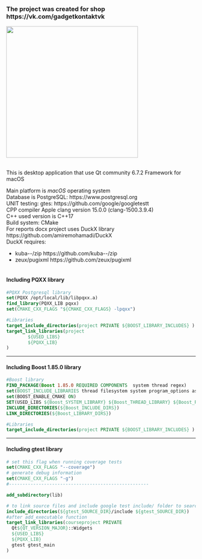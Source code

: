 <h3>The project was created for shop https://vk.com/gadgetkontaktvk</h3>
<img src="https://github.com/user-attachments/assets/c2a456a1-3fbf-4820-9fe0-89b7f6532044" width="350">
<br><br>

This is desktop application that use Qt community 6.7.2 Framework for macOS<br>
<div>Main platform is <i>macOS</i> operating system</div>
<div>Database is PostgreSQL: https://www.postgresql.org</div>
<div>UNIT testing: gtes: https://github.com/google/googletestt</div>
<div>CPP compiler Apple clang version 15.0.0 (clang-1500.3.9.4)</div>
<div>C++ used version is C++17<div>
<div>Build system: CMake</div>
For reports docx project uses DuckX library https://github.com/amiremohamadi/DuckX <br>
DuckX requires: <br>
<table> 
  <ul>
    <li>
      <span>kuba--/zip https://github.com/kuba--/zip</span>
    </li>
    <li>
      <span>zeux/pugixml https://github.com/zeux/pugixml</span>
    </li>
  </ul>
</table>


 <h4>Including PQXX library</h4>

```cmake
#PQXX Postgresql library
set(PQXX /opt/local/lib/libpqxx.a)
find_library(PQXX_LIB pqxx)
set(CMAKE_CXX_FLAGS "${CMAKE_CXX_FLAGS} -lpqxx")

#Libraries
target_include_directories(project PRIVATE ${BOOST_LIBRARY_INCLUDES} )
target_link_libraries(project
        ${USED_LIBS}
        ${PQXX_LIB}
)
```
<hr>
<h4>Including Boost 1.85.0 library</h4>

```cmake
#Boost library
FIND_PACKAGE(Boost 1.85.0 REQUIRED COMPONENTS  system thread regex)
set(BOOST_INCLUDE_LIBRARIES thread filesystem system program_options asio date_time)
set(BOOST_ENABLE_CMAKE ON)
SET(USED_LIBS ${Boost_SYSTEM_LIBRARY} ${Boost_THREAD_LIBRARY} ${Boost_REGEX_LIBRARY})
INCLUDE_DIRECTORIES(${Boost_INCLUDE_DIRS})
LINK_DIRECTORIES(${Boost_LIBRARY_DIRS})

#Libraries
target_include_directories(project PRIVATE ${BOOST_LIBRARY_INCLUDES} )
```

<hr>
<h4>Including gtest library</h4>

  ```cmake
  # set this flag when running coverage tests
  set(CMAKE_CXX_FLAGS "--coverage")
  # generate debug information
  set(CMAKE_CXX_FLAGS "-g")
  #----------------------------------------------------

  add_subdirectory(lib)

  # to link source files and include google test include/ folder to search the files
  include_directories(${gtest_SOURCE_DIR}/include ${gtest_SOURCE_DIR})
#after add_executable function
target_link_libraries(courseproject PRIVATE
    Qt${QT_VERSION_MAJOR}::Widgets
    ${USED_LIBS}
    ${PQXX_LIB}
    gtest gtest_main
)
```
